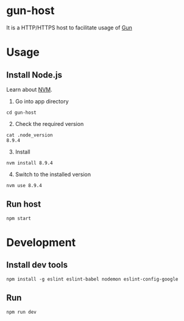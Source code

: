 # gun-host
It is a HTTP/HTTPS host to facilitate usage of [Gun](http://gun.js.org) 

# Usage

## Install Node.js
Learn about [NVM](https://github.com/creationix/nvm).
1. Go into app directory
```
cd gun-host
```
2. Check the required version
```
cat .node_version 
8.9.4
```
3. Install
```
nvm install 8.9.4
```
4. Switch to the installed version
```
nvm use 8.9.4
``` 

## Run host
```
npm start
```

# Development

## Install dev tools
```
npm install -g eslint eslint-babel nodemon eslint-config-google
```

## Run
```
npm run dev
```
